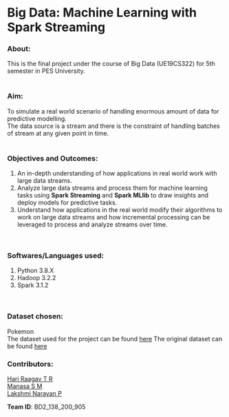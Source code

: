 # Big Data: Machine Learning with Spark Streaming

### About:
This is the final project under the course of Big Data (UE19CS322) for 5th semester in PES University. <br>
<br>
### Aim:
To simulate a real world scenario of handling enormous amount of data for predictive modelling.<br>
The data source is a stream and there is the constraint of handling batches of stream at any given point in time.<br>
<br>
### Objectives and Outcomes:
1. An in-depth understanding of how applications in real world work with large data streams.<br>
2. Analyze large data streams and process them for machine learning tasks using **Spark Streaming** and **Spark MLlib** to draw insights and deploy models for predictive tasks.<br>
3. Understand how applications in the real world modify their algorithms to work on large data streams and how incremental processing can be leveraged to process and analyze streams over time.<br>
<br>

### Softwares/Languages used:
1. Python 3.8.X
2. Hadoop 3.2.2
3. Spark 3.1.2
<br>

### Dataset chosen:
Pokemon <br>
The dataset used for the project can be found [here](https://drive.google.com/drive/folders/10Ys7jqesPfChrAahi4y6rw7FDCGPFFA0?usp=sharing)
The original dataset can be found [here](https://www.kaggle.com/thedagger/pokemon-generation-one)<br>

### Contributors:
[Hari Raagav T R](https://github.com/HariRaagavTR) <br>
[Manasa S M](https://github.com/manasa-sm) <br>
[Lakshmi Narayan P](https://github.com/LakshmiNarayanP) <br>

**Team ID**: BD2_138_200_905
